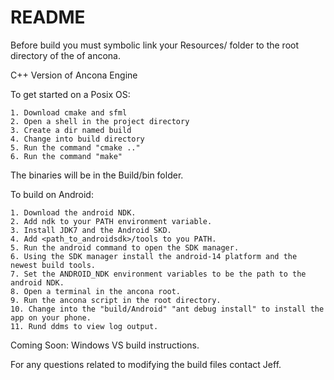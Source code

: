 # README #

Before build you must symbolic link your Resources/ folder to the root directory of the of ancona. 

C++ Version of Ancona Engine

To get started on a Posix OS:

	1. Download cmake and sfml
	2. Open a shell in the project directory
	3. Create a dir named build
	4. Change into build directory
	5. Run the command "cmake .."
	6. Run the command "make"

The binaries will be in the Build/bin folder.

To build on Android:

    1. Download the android NDK.
    2. Add ndk to your PATH environment variable.
    3. Install JDK7 and the Android SKD.
    4. Add <path_to_androidsdk>/tools to you PATH.
    5. Run the android command to open the SDK manager.  
    6. Using the SDK manager install the android-14 platform and the newest build tools.
    7. Set the ANDROID_NDK environment variables to be the path to the android NDK.
    8. Open a terminal in the ancona root.
    9. Run the ancona script in the root directory.
    10. Change into the "build/Android" "ant debug install" to install the app on your phone.
    11. Rund ddms to view log output.


Coming Soon:
Windows VS build instructions.

For any questions related to modifying the build files contact Jeff.
